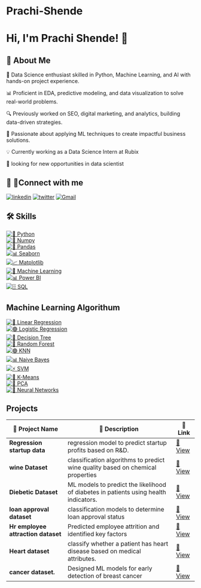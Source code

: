 # Prachi-Shende

# Hi, I'm Prachi Shende! 👋

## 🚀 About Me


🚀 Data Science enthusiast skilled in Python, Machine Learning, and AI with hands-on project experience.

📊 Proficient in EDA, predictive modeling, and data visualization to solve real-world problems.

🔍 Previously worked on SEO, digital marketing, and analytics, building data-driven strategies.

🌟 Passionate about applying ML techniques to create impactful business solutions.

💡 Currently working as a Data Science Intern at Rubix

📝 looking for new opportunities in data scientist


## 🔗 🤝Connect with me

[![linkedin](https://img.shields.io/badge/linkedin-0A66C2?style=for-the-badge&logo=linkedin&logoColor=white)](https://www.linkedin.com/in/prachi-shende-687606142/)
[![twitter](https://img.shields.io/badge/twitter-1DA1F2?style=for-the-badge&logo=twitter&logoColor=white)](https://x.com/shende_prachi)
[![Gmail](https://img.shields.io/badge/Gmail-1DA1F2?style=for-the-badge&logo=Gmail&logoColor=white)](prachishende143@gmail.com)


## 🛠 Skills
[![🐍 Python](https://img.shields.io/badge/🐍%20Python-3776AB?style=for-the-badge&logo=python&logoColor=white)](#)  
[![🔢 Numpy](https://img.shields.io/badge/🔢%20Numpy-013243?style=for-the-badge&logo=numpy&logoColor=white)](#)  
[![🐼 Pandas](https://img.shields.io/badge/🐼%20Pandas-150458?style=for-the-badge&logo=pandas&logoColor=white)](#)  
[![📊 Seaborn](https://img.shields.io/badge/📊%20Seaborn-2E86C1?style=for-the-badge&logo=plotly&logoColor=white)](#)  
[![📈 Matplotlib](https://img.shields.io/badge/📈%20Matplotlib-FF5733?style=for-the-badge&logo=chartdotjs&logoColor=white)](#)  
[![🤖 Machine Learning](https://img.shields.io/badge/🤖%20Machine%20Learning-9B59B6?style=for-the-badge&logo=scikitlearn&logoColor=white)](#)  
[![📊 Power BI](https://img.shields.io/badge/📊%20Power%20BI-F2C811?style=for-the-badge&logo=powerbi&logoColor=black)](#)  
[![🗄️ SQL](https://img.shields.io/badge/🗄️%20SQL-4479A1?style=for-the-badge&logo=postgresql&logoColor=white)](#)  


## Machine Learning Algorithum
[![🔵 Linear Regression](https://img.shields.io/badge/🔵%20Linear%20Regression-4A90E2?style=for-the-badge&logo=python&logoColor=white)](#)  
[![🟢 Logistic Regression](https://img.shields.io/badge/🟢%20Logistic%20Regression-27AE60?style=for-the-badge&logo=scikitlearn&logoColor=white)](#)  
[![🌳 Decision Tree](https://img.shields.io/badge/🌳%20Decision%20Tree-F39C12?style=for-the-badge&logo=treehouse&logoColor=white)](#)  
[![🌲 Random Forest](https://img.shields.io/badge/🌲%20Random%20Forest-145A32?style=for-the-badge&logo=leaflet&logoColor=white)](#)  
[![🟣 KNN](https://img.shields.io/badge/🟣%20K--Nearest%20Neighbors-8E44AD?style=for-the-badge&logo=github&logoColor=white)](#)  
[![📊 Naive Bayes](https://img.shields.io/badge/📊%20Naive%20Bayes-F4D03F?style=for-the-badge&logo=google&logoColor=black)](#)  
[![⚡ SVM](https://img.shields.io/badge/⚡%20Support%20Vector%20Machine-E74C3C?style=for-the-badge&logo=opencv&logoColor=white)](#)  
[![🎯 K-Means](https://img.shields.io/badge/🎯%20K--Means%20Clustering-FF69B4?style=for-the-badge&logo=databricks&logoColor=white)](#)  
[![🔷 PCA](https://img.shields.io/badge/🔷%20Principal%20Component%20Analysis-1ABC9C?style=for-the-badge&logo=anaconda&logoColor=white)](#)  
[![🧠 Neural Networks](https://img.shields.io/badge/🧠%20Neural%20Networks-2C3E50?style=for-the-badge&logo=pytorch&logoColor=orange)](#)  


## Projects
| 📌 Project Name | 🔎 Description | 🔗 Link |
|-----------------|----------------|---------|
| **Regression startup data** | regression model to predict startup profits based on R&D. | [🔗 View](https://github.com/prachichi123/Machine_Learning/blob/main/Assigment-linear-Regression-startup-data.ipynb) |
| **wine Dataset** | classification algorithms to predict wine quality based on chemical properties | [🔗 View](https://github.com/prachichi123/Machine_Learning/blob/main/Bagging-wine-dataset.ipynb) |
| **Diebetic Dataset** | ML models to predict the likelihood of diabetes in patients using health indicators. | [🔗 View](https://github.com/prachichi123/Machine_Learning/blob/main/Logistic_regression_diebetic_dataset_.Practice.ipynb) |
| **loan approval dataset** | classification models to determine loan approval status | [🔗 View](https://github.com/prachichi123/Machine_Learning/blob/main/Practice-SVM-loan-approval-dataset.ipynb) |
| **Hr employee attraction dataset** | Predicted employee attrition and identified key factors | [🔗 View](https://github.com/prachichi123/Machine_Learning/blob/main/Project-Decision-tree-Hr-employee-attraction-dataset.ipynb) |
| **Heart dataset** | classify whether a patient has heart disease based on medical attributes. | [🔗 View](https://github.com/prachichi123/Machine_Learning/blob/main/boosting-heart-dataset.ipynb) |
| **cancer dataset.** | Designed ML models for early detection of breast cancer | [🔗 View](https://github.com/prachichi123/Machine_Learning/blob/main/logistic-regression-cancer-dataset.ipynb) |



